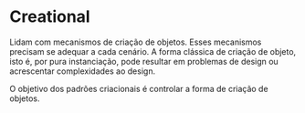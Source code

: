# Creational

Lidam com mecanismos de criação de objetos. Esses mecanismos precisam se adequar a cada cenário.
A forma clássica de criação de objeto, isto é, por pura instanciação, pode resultar em problemas
de design ou acrescentar complexidades ao design.

O objetivo dos padrões criacionais é controlar a forma de criação de objetos.